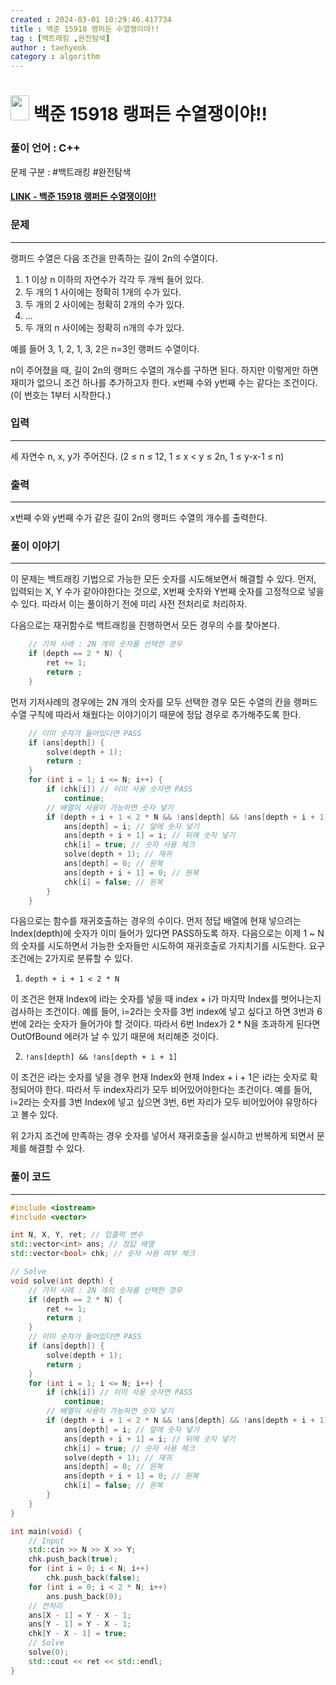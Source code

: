 ```yaml
---
created : 2024-03-01 10:29:46.417734
title : 백준 15918 랭퍼든 수열쟁이야!!
tag : [백트래킹 ,완전탐색]
author : taehyeok
category : algorithm
---
```

# <img src="https://d2gd6pc034wcta.cloudfront.net/tier/11.svg" width="30" height="40"> 백준 15918 랭퍼든 수열쟁이야!!


### 풀이 언어 : C++

문제 구분 : #백트래킹 #완전탐색
#### [LINK - 백준 15918 랭퍼든 수열쟁이야!!](https://www.acmicpc.net/problem/15918)

### 문제

<hr>


랭퍼드 수열은 다음 조건을 만족하는 길이 2n의 수열이다.

1. 1 이상 n 이하의 자연수가 각각 두 개씩 들어 있다.
2. 두 개의 1 사이에는 정확히 1개의 수가 있다.
3. 두 개의 2 사이에는 정확히 2개의 수가 있다.
4. ...
5. 두 개의 n 사이에는 정확히 n개의 수가 있다.

예를 들어 3, 1, 2, 1, 3, 2은 n=3인 랭퍼드 수열이다.

n이 주어졌을 때, 길이 2n의 랭퍼드 수열의 개수를 구하면 된다. 하지만 이렇게만 하면 재미가 없으니 조건 하나를 추가하고자 한다. x번째 수와 y번째 수는 같다는 조건이다. (이 번호는 1부터 시작한다.)

### 입력

<hr>


세 자연수 n, x, y가 주어진다. (2 ≤ n ≤ 12, 1 ≤ x < y ≤ 2n, 1 ≤ y-x-1 ≤ n)
### 출력

<hr>


x번째 수와 y번째 수가 같은 길이 2n의 랭퍼드 수열의 개수를 출력한다.
### 풀이 이야기

<hr>


이 문제는 백트래킹 기법으로 가능한 모든 숫자를 시도해보면서 해결할 수 있다. 먼저, 입력되는 X, Y 수가 같아야한다는 것으로, X번째 숫자와 Y번째 숫자를 고정적으로 넣을 수 있다. 따라서 이는 풀이하기 전에 미리 사전 전처리로 처리하자.

다음으로는 재귀함수로 백트래킹을 진행하면서 모든 경우의 수를 찾아본다.
``` c++
    // 기저 사례 : 2N 개의 숫자를 선택한 경우
    if (depth == 2 * N) {
        ret += 1;
        return ;
    }
```
먼저 기저사례의 경우에는 2N 개의 숫자를 모두 선택한 경우 모든 수열의 칸을 랭퍼드 수열 구칙에 따라서 채웠다는 이야기이기 때문에 정답 경우로 추가해주도록 한다.

```c++
    // 이미 숫자가 들어있다면 PASS
    if (ans[depth]) {
        solve(depth + 1);
        return ;
    }
    for (int i = 1; i <= N; i++) {
        if (chk[i]) // 이미 사용 숫자면 PASS
            continue;
        // 배열이 사용이 가능하면 숫자 넣기
        if (depth + i + 1 < 2 * N && !ans[depth] && !ans[depth + i + 1]) {
            ans[depth] = i; // 앞에 숫자 넣기
            ans[depth + i + 1] = i; // 뒤에 숫자 넣기
            chk[i] = true; // 숫자 사용 체크
            solve(depth + 1); // 재귀
            ans[depth] = 0; // 원복
            ans[depth + i + 1] = 0; // 원복
            chk[i] = false; // 원복
        }
    }
```
다음으로는 함수를 재귀호출하는 경우의 수이다. 먼저 정답 배열에 현재 넣으려는 Index(depth)에 숫자가 이미 들어가 있다면 PASS하도록 하자. 다음으로는 이제 1 ~ N의 숫자를 시도하면서 가능한 숫자들만 시도하여 재귀호출로 가지치기를 시도한다. 요구 조건에는 2가지로 분류할 수 있다.

1. `depth + i + 1 < 2 * N`

이 조건은 현재 Index에 i라는 숫자를 넣을 때 index + i가 마지막 Index를 벗어나는지 검사하는 조건이다. 예를 들어, i=2라는 숫자를 3번 index에 넣고 싶다고 하면 3번과 6번에 2라는 숫자가 들어가야 할 것이다. 따라서 6번 Index가 2 * N을 초과하게 된다면 OutOfBound 에러가 날 수 있기 때문에 처리해준 것이다.

2. `!ans[depth] && !ans[depth + i + 1]`

이 조건은 i라는 숫자를 넣을 경우 현재 Index와 현재 Index + i + 1은 i라는 숫자로 확정되어야 한다. 따라서 두 index자리가 모두 비어있어야한다는 조건이다. 예를 들어, i=2라는 숫자를 3번 Index에 넣고 싶으면 3번, 6번 자리가 모두 비어있어야 유망하다고 볼수 있다.

위 2가지 조건에 만족하는 경우 숫자를 넣어서 재귀호출을 실시하고 반복하게 되면서 문제를 해결할 수 있다.

### 풀이 코드

<hr>


``` c++
#include <iostream>
#include <vector>

int N, X, Y, ret; // 입출력 변수
std::vector<int> ans; // 정답 배열
std::vector<bool> chk; // 숫자 사용 여부 체크

// Solve
void solve(int depth) {
    // 기저 사례 : 2N 개의 숫자를 선택한 경우
    if (depth == 2 * N) {
        ret += 1;
        return ;
    }
    // 이미 숫자가 들어있다면 PASS
    if (ans[depth]) {
        solve(depth + 1);
        return ;
    }
    for (int i = 1; i <= N; i++) {
        if (chk[i]) // 이미 사용 숫자면 PASS
            continue;
        // 배열이 사용이 가능하면 숫자 넣기
        if (depth + i + 1 < 2 * N && !ans[depth] && !ans[depth + i + 1]) {
            ans[depth] = i; // 앞에 숫자 넣기
            ans[depth + i + 1] = i; // 뒤에 숫자 넣기
            chk[i] = true; // 숫자 사용 체크
            solve(depth + 1); // 재귀
            ans[depth] = 0; // 원복
            ans[depth + i + 1] = 0; // 원복
            chk[i] = false; // 원복
        }
    }
}

int main(void) {
    // Input
    std::cin >> N >> X >> Y;
    chk.push_back(true);
    for (int i = 0; i < N; i++)
        chk.push_back(false);
    for (int i = 0; i < 2 * N; i++)
        ans.push_back(0);
    // 전처리
    ans[X - 1] = Y - X - 1;
    ans[Y - 1] = Y - X - 1;
    chk[Y - X - 1] = true;
    // Solve
    solve(0);
    std::cout << ret << std::endl;
}
```
